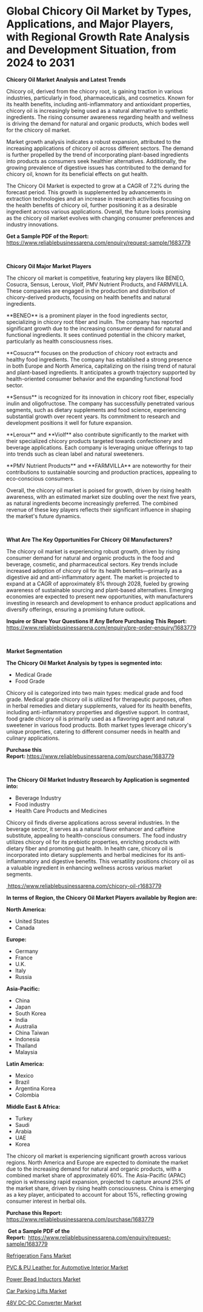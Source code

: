 <p><h1>Global Chicory Oil Market by Types, Applications, and Major Players, with Regional Growth Rate Analysis and Development Situation, from 2024 to 2031</h1></p><p><strong>Chicory Oil Market Analysis and Latest Trends</strong></p>
<p><p>Chicory oil, derived from the chicory root, is gaining traction in various industries, particularly in food, pharmaceuticals, and cosmetics. Known for its health benefits, including anti-inflammatory and antioxidant properties, chicory oil is increasingly being used as a natural alternative to synthetic ingredients. The rising consumer awareness regarding health and wellness is driving the demand for natural and organic products, which bodes well for the chicory oil market.</p><p>Market growth analysis indicates a robust expansion, attributed to the increasing applications of chicory oil across different sectors. The demand is further propelled by the trend of incorporating plant-based ingredients into products as consumers seek healthier alternatives. Additionally, the growing prevalence of digestive issues has contributed to the demand for chicory oil, known for its beneficial effects on gut health.</p><p>The Chicory Oil Market is expected to grow at a CAGR of 7.2% during the forecast period. This growth is supplemented by advancements in extraction technologies and an increase in research activities focusing on the health benefits of chicory oil, further positioning it as a desirable ingredient across various applications. Overall, the future looks promising as the chicory oil market evolves with changing consumer preferences and industry innovations.</p></p>
<p><strong>Get a Sample PDF of the Report:&nbsp;</strong> <a href="https://www.reliablebusinessarena.com/enquiry/request-sample/1683779?utm_campaign=1294&utm_medium=2&utm_source=Github&utm_content=ia&utm_term=15102024&utm_id=chicory-oil">https://www.reliablebusinessarena.com/enquiry/request-sample/1683779</a></p>
<p>&nbsp;</p>
<p><strong>Chicory Oil Major Market Players</strong></p>
<p><p>The chicory oil market is competitive, featuring key players like BENEO, Cosucra, Sensus, Leroux, Violf, PMV Nutrient Products, and FARMVILLA. These companies are engaged in the production and distribution of chicory-derived products, focusing on health benefits and natural ingredients.</p><p>**BENEO** is a prominent player in the food ingredients sector, specializing in chicory root fiber and inulin. The company has reported significant growth due to the increasing consumer demand for natural and functional ingredients. It sees continued potential in the chicory market, particularly as health consciousness rises.</p><p>**Cosucra** focuses on the production of chicory root extracts and healthy food ingredients. The company has established a strong presence in both Europe and North America, capitalizing on the rising trend of natural and plant-based ingredients. It anticipates a growth trajectory supported by health-oriented consumer behavior and the expanding functional food sector.</p><p>**Sensus** is recognized for its innovation in chicory root fiber, especially inulin and oligofructose. The company has successfully penetrated various segments, such as dietary supplements and food science, experiencing substantial growth over recent years. Its commitment to research and development positions it well for future expansion.</p><p>**Leroux** and **Violf** also contribute significantly to the market with their specialized chicory products targeted towards confectionery and beverage applications. Each company is leveraging unique offerings to tap into trends such as clean label and natural sweeteners.</p><p>**PMV Nutrient Products** and **FARMVILLA** are noteworthy for their contributions to sustainable sourcing and production practices, appealing to eco-conscious consumers. </p><p>Overall, the chicory oil market is poised for growth, driven by rising health awareness, with an estimated market size doubling over the next five years, as natural ingredients become increasingly preferred. The combined revenue of these key players reflects their significant influence in shaping the market's future dynamics.</p></p>
<p>&nbsp;</p>
<p><strong>What Are The Key Opportunities For Chicory Oil Manufacturers?</strong></p>
<p><p>The chicory oil market is experiencing robust growth, driven by rising consumer demand for natural and organic products in the food and beverage, cosmetic, and pharmaceutical sectors. Key trends include increased adoption of chicory oil for its health benefits—primarily as a digestive aid and anti-inflammatory agent. The market is projected to expand at a CAGR of approximately 8% through 2028, fueled by growing awareness of sustainable sourcing and plant-based alternatives. Emerging economies are expected to present new opportunities, with manufacturers investing in research and development to enhance product applications and diversify offerings, ensuring a promising future outlook.</p></p>
<p><strong>Inquire or Share Your Questions If Any Before Purchasing This Report:</strong> <a href="https://www.reliablebusinessarena.com/enquiry/pre-order-enquiry/1683779?utm_campaign=1294&utm_medium=2&utm_source=Github&utm_content=ia&utm_term=15102024&utm_id=chicory-oil">https://www.reliablebusinessarena.com/enquiry/pre-order-enquiry/1683779</a></p>
<p>&nbsp;</p>
<p><strong>Market Segmentation</strong></p>
<p><strong>The Chicory Oil Market Analysis by types is segmented into:</strong></p>
<p><ul><li>Medical Grade</li><li>Food Grade</li></ul></p>
<p><p>Chicory oil is categorized into two main types: medical grade and food grade. Medical grade chicory oil is utilized for therapeutic purposes, often in herbal remedies and dietary supplements, valued for its health benefits, including anti-inflammatory properties and digestive support. In contrast, food grade chicory oil is primarily used as a flavoring agent and natural sweetener in various food products. Both market types leverage chicory's unique properties, catering to different consumer needs in health and culinary applications.</p></p>
<p><strong>Purchase this Report:&nbsp;</strong><a href="https://www.reliablebusinessarena.com/purchase/1683779?utm_campaign=1294&utm_medium=2&utm_source=Github&utm_content=ia&utm_term=15102024&utm_id=chicory-oil">https://www.reliablebusinessarena.com/purchase/1683779</a></p>
<p>&nbsp;</p>
<p><strong>The Chicory Oil Market Industry Research by Application is segmented into:</strong></p>
<p><ul><li>Beverage Industry</li><li>Food industry</li><li>Health Care Products and Medicines</li></ul></p>
<p><p>Chicory oil finds diverse applications across several industries. In the beverage sector, it serves as a natural flavor enhancer and caffeine substitute, appealing to health-conscious consumers. The food industry utilizes chicory oil for its prebiotic properties, enriching products with dietary fiber and promoting gut health. In health care, chicory oil is incorporated into dietary supplements and herbal medicines for its anti-inflammatory and digestive benefits. This versatility positions chicory oil as a valuable ingredient in enhancing wellness across various market segments.</p></p>
<p><a href="https://www.reliablebusinessarena.com/chicory-oil-r1683779?utm_campaign=1294&utm_medium=2&utm_source=Github&utm_content=ia&utm_term=15102024&utm_id=chicory-oil">&nbsp;https://www.reliablebusinessarena.com/chicory-oil-r1683779</a></p>
<p><strong>In terms of Region, the Chicory Oil Market Players available by Region are:</strong></p>
<p>
    <p> <strong> North America: </strong>
        <ul>
            <li>United States</li>
            <li>Canada</li>
        </ul>
        </p> 
    <p> <strong> Europe: </strong>
        <ul>
            <li>Germany</li>
            <li>France</li>
            <li>U.K.</li>
            <li>Italy</li>
            <li>Russia</li>
        </ul>
        </p> 
    <p> <strong> Asia-Pacific: </strong>
        <ul>
            <li>China</li>
            <li>Japan</li>
            <li>South Korea</li>
            <li>India</li>
            <li>Australia</li>
            <li>China Taiwan</li>
            <li>Indonesia</li>
            <li>Thailand</li>
            <li>Malaysia</li>
        </ul>
        </p> 
    <p> <strong> Latin America: </strong>
        <ul>
            <li>Mexico</li>
            <li>Brazil</li>
            <li>Argentina Korea</li>
            <li>Colombia</li>
        </ul>
        </p> 
    <p> <strong> Middle East & Africa: </strong>
        <ul>
            <li>Turkey</li>
            <li>Saudi</li>
            <li>Arabia</li>
            <li>UAE</li>
            <li>Korea</li>
        </ul>
    </p>
    </p>
<p><p>The chicory oil market is experiencing significant growth across various regions. North America and Europe are expected to dominate the market due to the increasing demand for natural and organic products, with a combined market share of approximately 60%. The Asia-Pacific (APAC) region is witnessing rapid expansion, projected to capture around 25% of the market share, driven by rising health consciousness. China is emerging as a key player, anticipated to account for about 15%, reflecting growing consumer interest in herbal oils.</p></p>
<p><strong>Purchase this Report: </strong><a href="https://www.reliablebusinessarena.com/purchase/1683779?utm_campaign=1294&utm_medium=2&utm_source=Github&utm_content=ia&utm_term=15102024&utm_id=chicory-oil">https://www.reliablebusinessarena.com/purchase/1683779</a></p>
<p>&nbsp;<strong>Get a Sample PDF of the Report:&nbsp;&nbsp;</strong><a href="https://www.reliablebusinessarena.com/enquiry/request-sample/1683779?utm_campaign=1294&utm_medium=2&utm_source=Github&utm_content=ia&utm_term=15102024&utm_id=chicory-oil">https://www.reliablebusinessarena.com/enquiry/request-sample/1683779</a></p>
<p><strong></strong></p>
<p><p><a href="https://www.linkedin.com/pulse/refrigeration-fans-industry-insights-report-analyzing-market-ibrof?trk=public_post_embed_feed-article-content&utm_campaign=1294&utm_medium=2&utm_source=Github&utm_content=ia&utm_term=15102024&utm_id=chicory-oil">Refrigeration Fans Market</a></p><p><a href="https://github.com/sandygraoj2/Market-Research-Report-List-1/blob/main/pvc-pu-leather-for-automotive-interior-market.md?utm_campaign=1294&utm_medium=2&utm_source=Github&utm_content=ia&utm_term=15102024&utm_id=chicory-oil">PVC & PU Leather for Automotive Interior Market</a></p><p><a href="https://www.linkedin.com/pulse/power-bead-inductors-ecosystem-mapping-innovation-value-chains-iwbdf?trk=public_post_embed_feed-article-content&utm_campaign=1294&utm_medium=2&utm_source=Github&utm_content=ia&utm_term=15102024&utm_id=chicory-oil">Power Bead Inductors Market</a></p><p><a href="https://github.com/phoebe476t/Market-Research-Report-List-1/blob/main/car-parking-lifts-market.md?utm_campaign=1294&utm_medium=2&utm_source=Github&utm_content=ia&utm_term=15102024&utm_id=chicory-oil">Car Parking Lifts Market</a></p><p><a href="https://www.linkedin.com/pulse/48v-dc-dc-converter-market-global-trends-forecast-2024-2031-c4j6f?trk=public_post_embed_feed-article-content&utm_campaign=1294&utm_medium=2&utm_source=Github&utm_content=ia&utm_term=15102024&utm_id=chicory-oil">48V DC-DC Converter Market</a></p></p>